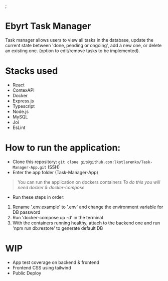 <!-- readme adapted/inspired from @SamuelDAlencar -->;
# Ebyrt Task Manager

Task manager allows users to view all tasks in the database, update the current state between 'done, pending or ongoing', add a new one, or delete an existing one.
(option to edit/remove tasks to be implemented).

# Stacks used

- React
- ContexAPI
- Docker
- Express.js
- Typescript
- Node.js
- MySQL
- Joi
- EsLint

# How to run the application:

* Clone this repository: `git clone git@github.com:lkotlarenko/Task-Manager-App.git` (SSH)
* Enter the app folder (Task-Manager-App)
 > You can run the application on dockers containers
 > _To do this you will need docker & docker-compose_
* Run these steps in order:
1. Rename '.env.example' to '.env' and change the environment variable for DB password
2. Run 'docker-compose up -d' in the terminal
3. With the containers running healthy, attach to the backend one and run 'npm run db:restore' to generate default DB

# WIP
- App test coverage on backend & frontend
- Frontend CSS using tailwind
- Public Deploy